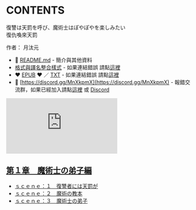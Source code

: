 # CONTENTS

復讐は天罰を呼び、魔術士はぽやぽやを楽しみたい  
復仇喚來天罰  

作者： 月汰元  



- :closed_book: [README.md](README.md) - 簡介與其他資料
- [格式與譯名整合樣式](https://github.com/bluelovers/node-novel/blob/master/lib/locales/%E5%BE%A9%E8%AE%90%E3%81%AF%E5%A4%A9%E7%BD%B0%E3%82%92%E5%91%BC%E3%81%B3%E3%80%81%E9%AD%94%E8%A1%93%E5%A3%AB%E3%81%AF%E3%81%BD%E3%82%84%E3%81%BD%E3%82%84%E3%82%92%E6%A5%BD%E3%81%97%E3%81%BF%E3%81%9F%E3%81%84.ts) - 如果連結錯誤 請點[這裡](https://github.com/bluelovers/node-novel/blob/master/lib/locales/)
-  :heart: [EPUB](https://gitlab.com/demonovel/epub-txt/blob/master/syosetu/%E5%BE%A9%E8%AE%90%E3%81%AF%E5%A4%A9%E7%BD%B0%E3%82%92%E5%91%BC%E3%81%B3%E3%80%81%E9%AD%94%E8%A1%93%E5%A3%AB%E3%81%AF%E3%81%BD%E3%82%84%E3%81%BD%E3%82%84%E3%82%92%E6%A5%BD%E3%81%97%E3%81%BF%E3%81%9F%E3%81%84.epub) :heart:  ／ [TXT](https://gitlab.com/demonovel/epub-txt/blob/master/syosetu/out/%E5%BE%A9%E8%AE%90%E3%81%AF%E5%A4%A9%E7%BD%B0%E3%82%92%E5%91%BC%E3%81%B3%E3%80%81%E9%AD%94%E8%A1%93%E5%A3%AB%E3%81%AF%E3%81%BD%E3%82%84%E3%81%BD%E3%82%84%E3%82%92%E6%A5%BD%E3%81%97.out.txt) - 如果連結錯誤 請點[這裡](https://gitlab.com/demonovel/epub-txt/blob/master/syosetu/)
- :mega: [https://discord.gg/MnXkpmX](https://discord.gg/MnXkpmX) - 報錯交流群，如果已經加入請點[這裡](https://discordapp.com/channels/467794087769014273/467794088285175809) 或 [Discord](https://discordapp.com/channels/@me)


![導航目錄](https://chart.apis.google.com/chart?cht=qr&chs=150x150&chl=https://gitlab.com/novel-group/txt-source/blob/master/syosetu/復讐は天罰を呼び、魔術士はぽやぽやを楽しみたい/導航目錄.md "導航目錄")




## [第１章　魔術士の弟子編](00000_%E7%AC%AC%EF%BC%91%E7%AB%A0%E3%80%80%E9%AD%94%E8%A1%93%E5%A3%AB%E3%81%AE%E5%BC%9F%E5%AD%90%E7%B7%A8)

- [ｓｃｅｎｅ：１　復讐者には天罰が](00000_%E7%AC%AC%EF%BC%91%E7%AB%A0%E3%80%80%E9%AD%94%E8%A1%93%E5%A3%AB%E3%81%AE%E5%BC%9F%E5%AD%90%E7%B7%A8/00010_%EF%BD%93%EF%BD%83%EF%BD%85%EF%BD%8E%EF%BD%85%EF%BC%9A%EF%BC%91%E3%80%80%E5%BE%A9%E8%AE%90%E8%80%85%E3%81%AB%E3%81%AF%E5%A4%A9%E7%BD%B0%E3%81%8C.txt)
- [ｓｃｅｎｅ：２　魔術の教本](00000_%E7%AC%AC%EF%BC%91%E7%AB%A0%E3%80%80%E9%AD%94%E8%A1%93%E5%A3%AB%E3%81%AE%E5%BC%9F%E5%AD%90%E7%B7%A8/00020_%EF%BD%93%EF%BD%83%EF%BD%85%EF%BD%8E%EF%BD%85%EF%BC%9A%EF%BC%92%E3%80%80%E9%AD%94%E8%A1%93%E3%81%AE%E6%95%99%E6%9C%AC.txt)
- [ｓｃｅｎｅ：３　魔術士の弟子](00000_%E7%AC%AC%EF%BC%91%E7%AB%A0%E3%80%80%E9%AD%94%E8%A1%93%E5%A3%AB%E3%81%AE%E5%BC%9F%E5%AD%90%E7%B7%A8/00030_%EF%BD%93%EF%BD%83%EF%BD%85%EF%BD%8E%EF%BD%85%EF%BC%9A%EF%BC%93%E3%80%80%E9%AD%94%E8%A1%93%E5%A3%AB%E3%81%AE%E5%BC%9F%E5%AD%90.txt)

